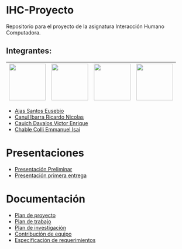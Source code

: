 # IHC-Proyecto
Repositorio para el proyecto de la asignatura Interacción Humano Computadora.
## Integrantes:

| <img src = "https://avatars.githubusercontent.com/u/45111678?s=460&u=d84a754f965d2810404c83c71caab83e12124ca5&v4" width = 100> | <img src = "https://avatars.githubusercontent.com/u/47760015?s=460 u=a00f49cb98d5ee89724bf06d0ab21901c6f236bd&v=4" width = 100> | <img src = "https://avatars.githubusercontent.com/u/50329391?s=460&v=4" width = 100> | <img src = "https://avatars.githubusercontent.com/u/48963587?s=460&u=e825fecd4e60acf45ffe565dc64b4e819450b551&v=4" width = 100> | 
| ----- | ---- | ----- | ---- |
* [Ajas Santos Eusebio](https://github.com/EusebioAjas)
* [Canul Ibarra Ricardo Nicolas](https://github.com/HikingCarrot7)
* [Cauich Davalos Victor Enrique](https://github.com/VictorWars)
* [Chable Colli Emmanuel Isai](https://github.com/SonBear)

# Presentaciones
+ [Presentación Preliminar](https://docs.google.com/presentation/d/1DiIRE0B2OfE_adCsDtm2PXGUG9zvyk-WrE0qQyGFm-k/edit?usp=sharing)
+ [Presentación primera entrega](https://docs.google.com/presentation/d/1uMy0kCAG8fykGgYm25KeRCWaYqL9XQjeuaKmLw2UW1I/edit?usp=sharing)

# Documentación
+ [Plan de proyecto](https://docs.google.com/document/d/1nDcp4RktocdgXuYr6IZOMlVL1TfB6n6D1h4pN4NtLgQ/edit?usp=sharing)
+ [Plan de trabajo](https://docs.google.com/spreadsheets/d/1icGlSrMhyCGeiTd2V3xEcQ6_Eoo8wRsyrQWbMVNo_MU/edit?usp=sharing)
+ [Plan de investigación](https://docs.google.com/document/d/1_uhYpQUqXNublMaqK4S0Bp4EjoU6UH89AMNVJeku4Lo/edit?usp=sharing)
+ [Contribución de equipo](https://docs.google.com/spreadsheets/d/11fWpDlCfpDJLEv2Nk0xhmxiUNdmhnKilR7yT2E8bcwU/edit?usp=sharing)
+ [Especificación de requerimientos](https://docs.google.com/document/d/1jAOXPjH9IfhLvw6-WR7Afiw_LtxF_tMS5189SemFLYA/edit?usp=sharing)
